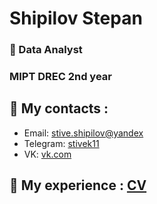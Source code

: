 
<h1 align="left">Shipilov Stepan  </h1>
<h3 align="left">🚀 Data Analyst </h2>
<h3 align="left"> MIPT DREC 2nd year</h3>

## 💬 My contacts : 
* Email: [stive.shipilov@yandex](mailto:stive.shipilov@yandex)
* Telegram: [stivek11](https://t.me/stivek11)
* VK: [vk.com](https://vk.com/id527618351)
            
## 📜 My experience : [CV](https://github.com/stive-shipilov/CV/blob/main/CV_ShipilovS.pdf)
